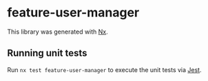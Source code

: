 # feature-user-manager

This library was generated with [Nx](https://nx.dev).

## Running unit tests

Run `nx test feature-user-manager` to execute the unit tests via [Jest](https://jestjs.io).
